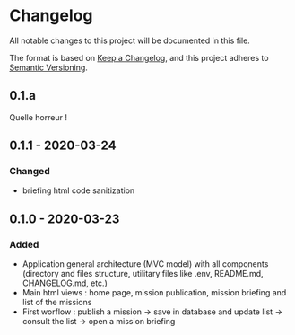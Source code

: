 # Changelog

All notable changes to this project will be documented in this file.

The format is based on [Keep a Changelog](https://keepachangelog.com/en/1.0.0/),
and this project adheres to [Semantic Versioning](https://semver.org/spec/v2.0.0.html).

## 0.1.a

Quelle horreur !

## 0.1.1 - 2020-03-24

### Changed

* briefing html code sanitization

## 0.1.0 - 2020-03-23

### Added

* Application general architecture (MVC model) with all components (directory and files structure, utilitary files like .env, README.md, CHANGELOG.md, etc.)
* Main html views : home page, mission publication, mission briefing and list of the missions
* First worflow : publish a mission -> save in database and update list -> consult the list -> open a mission briefing
